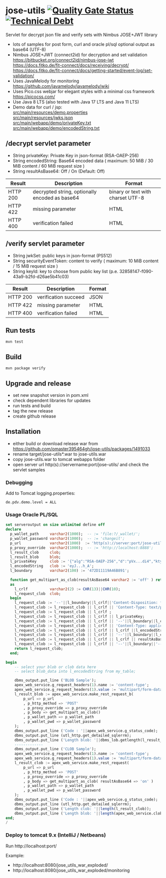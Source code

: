 # jose-utils [![Quality Gate Status](https://sonarcloud.io/api/project_badges/measure?project=omaster395464gh_demo-jose-servlet&metric=alert_status)](https://sonarcloud.io/summary/new_code?id=omaster395464gh_demo-jose-servlet) [![Technical Debt](https://sonarcloud.io/api/project_badges/measure?project=omaster395464gh_demo-jose-servlet&metric=sqale_index)](https://sonarcloud.io/summary/new_code?id=omaster395464gh_demo-jose-servlet)
Servlet for decrypt json file and verify sets with Nimbus JOSE+JWT library

* lots of samples for post form, curl and oracle pl/sql 
  optional output as base64 (UTF-8)
* Nimbus JOSE+JWT (connect2id) for decryption and set validation
  https://bitbucket.org/connect2id/nimbus-jose-jwt
  https://docs.fitko.de/fit-connect/docs/receiving/decrypt/
  https://docs.fitko.de/fit-connect/docs/getting-started/event-log/set-validation/
* Uses JavaMelody for monitoring
  https://github.com/javamelody/javamelody/wiki
* Uses Pico.css webjar for elegant styles with a minimal css framework
  https://picocss.com/
* Use Java 8 LTS (also tested with Java 17 LTS and Java 11 LTS)
* Demo data for curl / jsp: <br/>
  [src/main/resources/demo.properties](src/main/resources/demo.properties)<br/>
  [src/main/resources/jwks.json](src/main/resources/jwks.json)<br/>
  [src/main/webapp/demo/privateKey.txt](src/main/webapp/demo/privateKey.txt)<br/>
  [src/main/webapp/demo/encodedString.txt](src/main/webapp/demo/encodedString.txt)<br/>

## /decrypt servlet parameter
* String privateKey: Private Key in json-format (RSA-OAEP-256)
* String encodedString: Base64 encoded data ( maximum: 50 MiB / 30 MiB content / 60 MiB request size )
* String resultAsBase64: Off / On (Default: Off)

| Result | Description |  Format |
| ----------- | ----------- |  ----------- |
| HTTP 200 |decrypted string, optionally encoded as base64 | binary or text with charset UTF-8 |
| HTTP 422 | missing parameter | HTML |
| HTTP 400 | verification failed | HTML |

## /verify servlet parameter
* String jwkSet: public keys in json-format (PS512)
* String securityEventToken: content to verify ( maximum: 10 MiB content / 15 MiB request size )
* String keyId: key to choose from public key list (p.e. 32858147-f090-43a9-b2fd-d26ae5b41c03)

| Result | Description |  Format |
| ----------- | ----------- |  ----------- |
| HTTP 200 | verification succeed | JSON |
| HTTP 422 | missing parameter | HTML |
| HTTP 400 | verification failed | HTML |

## Run tests
`mvn test`

## Build
`mvn package verify`

## Upgrade and release
* set new snapshot version in pom.xml
* check dependent libraries for updates
* run tests and build
* tag the new release
* create github release

## Installation
* either build or download release war from https://github.com/omaster395464gh/jose-utils/packages/1491033
* rename target/jose-utils*.war to jose-utils.war
* copy jose-utils.war to tomcat webapps folder
* open server url http(s)://servername:port/jose-utils/ and check the servlet samples

### Debugging
Add to Tomcat logging.properties:
```
de.pdv.demo.level = ALL
```
### Usage Oracle PL/SQL
``` sql
set serveroutput on size unlimited define off
declare
  p_wallet_path     varchar2(1000);  -- := 'file:?/_wallet/';
  p_wallet_password varchar2(1000);  -- := 'changeit';
  p_url             varchar2(1000)  := 'http(s)://server:port/jose-utils/decrypt';  
  p_proxy_override  varchar2(1000);  -- := 'http://localhost:8888';
  l_result_clob     clob;
  l_result_blob     blob;
  l_privateKey      clob := '{"alg":"RSA-OAEP-256","d":"pVx...di4","kty":"RSA","n":"5Ew...SvA"}';
  l_encodedString   clob := 'eyJ...h_A';
  l_boundary        varchar2(100) := '472D11119A46B891';
  
  function get_multipart_as_clob(resultAsBase64 varchar2 := 'off' ) return clob 
  as
    l_crlf          varchar2(2) := CHR(13)||CHR(10);
    l_request_clob  clob;
  begin
    l_request_clob := '--'||l_boundary||l_crlf||'Content-Disposition: form-data; name="privateKey"; filename="privateKey.txt"';
    l_request_clob := l_request_clob || l_crlf || 'Content-Type: text/plain';
    l_request_clob := l_request_clob || l_crlf ;
    l_request_clob := l_request_clob || l_crlf || l_privateKey;
    l_request_clob := l_request_clob || l_crlf || '--'||l_boundary||l_crlf||'Content-Disposition: form-data; name="encodedString"; filename="huge.base64"';
    l_request_clob := l_request_clob || l_crlf || 'Content-Type: application/octet-stream';
    l_request_clob := l_request_clob || l_crlf || l_crlf ||l_encodedString;
    l_request_clob := l_request_clob || l_crlf || '--'||l_boundary||l_crlf||'Content-Disposition: form-data; name="resultAsBase64"';
    l_request_clob := l_request_clob || l_crlf || l_crlf || resultAsBase64;    -- on / off (default: off)
    l_request_clob := l_request_clob || l_crlf || '--'||l_boundary||'--' || l_crlf;
    return l_request_clob;
  end;
 
begin
    -- select your blob or clob data here
    -- select blob_data into l_encodedString from my_table;

    dbms_output.put_line ('BLOB Sample');
    apex_web_service.g_request_headers(1).name := 'content-type';
    apex_web_service.g_request_headers(1).value := 'multipart/form-data; boundary='||l_boundary;
    l_result_blob := apex_web_service.make_rest_request_b(
        p_url => p_url
        , p_http_method => 'POST'
        , p_proxy_override => p_proxy_override
        , p_body => get_multipart_as_clob()
        , p_wallet_path => p_wallet_path
        , p_wallet_pwd => p_wallet_password
    );
    dbms_output.put_line ('Code : '||apex_web_service.g_status_code);
    dbms_output.put_line (utl_http.get_detailed_sqlerrm);
    dbms_output.put_line ('Length blob: '||dbms_lob.getlength(l_result_blob));
    -------------
    dbms_output.put_line ('CLOB Sample');
    apex_web_service.g_request_headers(1).name := 'content-type';
    apex_web_service.g_request_headers(1).value := 'multipart/form-data; boundary='||l_boundary;
    l_result_clob := apex_web_service.make_rest_request(
        p_url => p_url
        , p_http_method => 'POST'
        , p_proxy_override => p_proxy_override
        , p_body => get_multipart_as_clob( resultAsBase64 => 'on' )
        , p_wallet_path => p_wallet_path
        , p_wallet_pwd => p_wallet_password
    );
    dbms_output.put_line ('Code : '||apex_web_service.g_status_code);
    dbms_output.put_line (utl_http.get_detailed_sqlerrm);
    dbms_output.put_line ('Length clob: '||length(l_result_clob));
    dbms_output.put_line ('Length blob: '||length(apex_web_service.clobbase642blob(l_result_clob)));
end;
/
```

### Deploy to tomcat 9.x (IntelliJ / Netbeans)
Run http://localhost:port/

Example:
* http://localhost:8080/jose_utils_war_exploded/
* http://localhost:8080/jose_utils_war_exploded/monitoring

